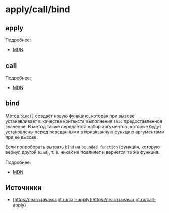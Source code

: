 # apply/call/bind

## apply

Подробнее:

* [MDN](https://developer.mozilla.org/ru/docs/Web/JavaScript/Reference/Global\_Objects/Function/apply)

## call

Подробнее:

* [MDN](https://developer.mozilla.org/ru/docs/Web/JavaScript/Reference/Global\_Objects/Function/call)

## bind

Метод `bind()` создаёт новую функцию, которая при вызове устанавливает в качестве контекста выполнения `this` предоставленное значение. В метод также передаётся набор аргументов, которые будут установлены перед переданными в привязанную функцию аргументами при её вызове.

Если попробовать вызвать `bind` на `bounded function` (функция, которую вернул другой `bind`), т. е. никак не повлияет и вернется та же функция.

Подробнее:

* [MDN](https://developer.mozilla.org/ru/docs/Web/JavaScript/Reference/Global\_Objects/Function/bind)

## Источники

* [https://learn.javascript.ru/call-apply](https://learn.javascript.ru/call-apply)
